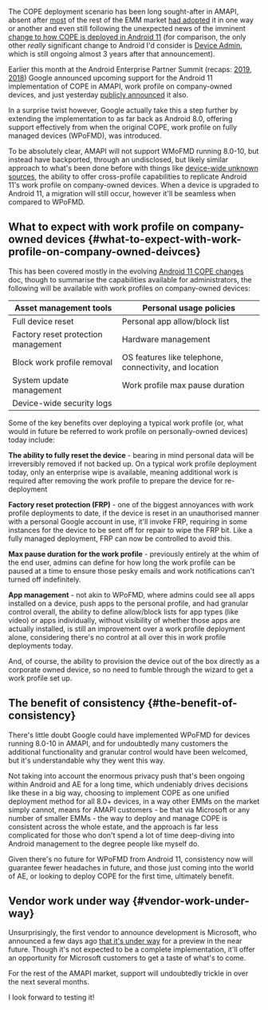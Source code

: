 <!---
title: "Google's Android Management API will soon support COPE"
date: "2020-07-01"
categories:
  - "enterprise"
tags:
  - "android-enterprise"
  - "cope"
  - "enterprise-mobility"
--->

The COPE deployment scenario has been long sought-after in AMAPI, absent after [most](/2019/10/why-intune-doesnt-support-android-enterprise-cope/) of the rest of the EMM market [had adopted](/docs/enterprise-mobility/android/android-enterprise-emm-cope-support/) it in one way or another and even still following the unexpected news of the imminent [change to how COPE is deployed in Android 11](/2020/02/android-enterprise-in-11-google-reduces-visibility-and-control-with-cope-to-bolster-privacy/) (for comparison, the only other _really_ significant change to Android I'd consider is [Device Admin](/2017/12/google-is-deprecating-device-admin-in-favour-of-android-enterprise/), which is still ongoing almost 3 years after that announcement).

Earlier this month at the Android Enterprise Partner Summit (recaps: [2019](/2019/06/android-enterprise-partner-summit-2019-highlights/), [2018](/2018/05/android-enterprise-summit-2018-highlights/)) Google announced upcoming support for the Android 11 implementation of COPE in AMAPI, work profile on company-owned devices, and just yesterday [publicly announced](https://blog.google/products/android-enterprise/work-profile-new-standard-employee-privacy) it also.

In a surprise twist however, Google actually take this a step further by extending the implementation to as far back as Android 8.0, offering support effectively from when the original COPE, work profile on fully managed devices (WPoFMD), was introduced.

To be absolutely clear, AMAPI will not support WMoFMD running 8.0-10, but instead have backported, through an undisclosed, but likely similar approach to what's been done before with things like [device-wide unknown sources](/docs/enterprise-mobility/android/feature-spotlight-block-unknown-sources-on-work-profile-deployments/), the ability to offer cross-profile capabilities to replicate Android 11's work profile on company-owned devices. When a device is upgraded to Android 11, a migration will still occur, however it'll be seamless when compared to WPoFMD.

## What to expect with work profile on company-owned devices {#what-to-expect-with-work-profile-on-company-owned-deivces}

This has been covered mostly in the evolving [Android 11 COPE changes](/docs/enterprise-mobility/android/android-11-cope-changes/) doc, though to summarise the capabilities available for administrators, the following will be available with work profiles on company-owned devices:

| Asset management tools | Personal usage policies |
| --- | --- |
| Full device reset | Personal app allow/block list |
| Factory reset protection management | Hardware management |
| Block work profile removal | OS features like telephone, connectivity, and location |
| System update management | Work profile max pause duration |
| Device-wide security logs |  |

Some of the key benefits over deploying a typical work profile (or, what would in future be referred to work profile on personally-owned devices) today include:

**The ability to fully reset the device** - bearing in mind personal data will be irreversibly removed if not backed up. On a typical work profile deployment today, only an enterprise wipe is available, meaning additional work is required after removing the work profile to prepare the device for re-deployment

**Factory reset protection (FRP)** \- one of the biggest annoyances with work profile deployments to date, if the device is reset in an unauthorised manner with a personal Google account in use, it'll invoke FRP, requiring in some instances for the device to be sent off for repair to wipe the FRP bit. Like a fully managed deployment, FRP can now be controlled to avoid this.

**Max pause duration for the work profile** \- previously entirely at the whim of the end user, admins can define for how long the work profile can be paused at a time to ensure those pesky emails and work notifications can't turned off indefinitely.

**App management** \- not akin to WPoFMD, where admins could see all apps installed on a device, push apps to the personal profile, and had granular control overall, the ability to define allow/block lists for app types (like video) or apps individually, without visibility of whether those apps are actually installed, is still an improvement over a work profile deployment alone, considering there's no control at all over this in work profile deployments today.

And, of course, the ability to provision the device out of the box directly as a corporate owned device, so no need to fumble through the wizard to get a work profile set up.

## The benefit of consistency {#the-benefit-of-consistency}

There's little doubt Google could have implemented WPoFMD for devices running 8.0-10 in AMAPI, and for undoubtedly many customers the additional functionality and granular control would have been welcomed, but it's understandable why they went this way.

Not taking into account the enormous privacy push that's been ongoing within Android and AE for a long time, which undeniably drives decisions like these in a big way, choosing to implement COPE as one unified deployment method for all 8.0+ devices, in a way other EMMs on the market simply cannot, means for AMAPI customers - be that via Microsoft or any number of smaller EMMs - the way to deploy and manage COPE is consistent across the whole estate, and the approach is far less complicated for those who don't spend a lot of time deep-diving into Android management to the degree people like myself do.

Given there's no future for WPoFMD from Android 11, consistency now will guarantee fewer headaches in future, and those just coming into the world of AE, or looking to deploy COPE for the first time, ultimately benefit.

## Vendor work under way {#vendor-work-under-way}

Unsurprisingly, the first vendor to announce development is Microsoft, who announced a few days ago [that it's under way](https://docs.microsoft.com/en-us/mem/intune/fundamentals/in-development#device-enrollment) for a preview in the near future. Though it's not expected to be a complete implementation, it'll offer an opportunity for Microsoft customers to get a taste of what's to come.

For the rest of the AMAPI market, support will undoubtedly trickle in over the next several months.

I look forward to testing it!
